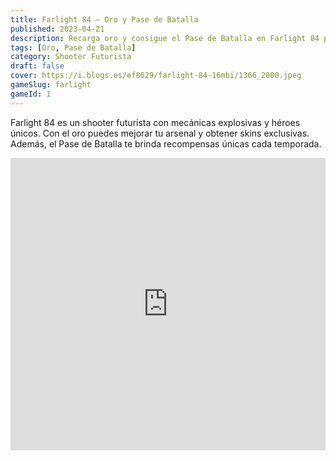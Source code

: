 ```yaml
---
title: Farlight 84 – Oro y Pase de Batalla
published: 2023-04-21
description: Recarga oro y consigue el Pase de Batalla en Farlight 84 para desbloquear recompensas exclusivas.
tags: [Oro, Pase de Batalla]
category: Shooter Futurista
draft: false
cover: https://i.blogs.es/ef8629/farlight-84-16mbi/1366_2000.jpeg
gameSlug: farlight
gameId: 1  
---
```


Farlight 84 es un shooter futurista con mecánicas explosivas y héroes únicos. Con el oro puedes mejorar tu arsenal y obtener skins exclusivas. Además, el Pase de Batalla te brinda recompensas únicas cada temporada.

<iframe width="100%" height="468" src="https://www.youtube.com/embed/utAa0w1kH1s" title="Farlight 84 Trailer" frameborder="0" allowfullscreen></iframe>

